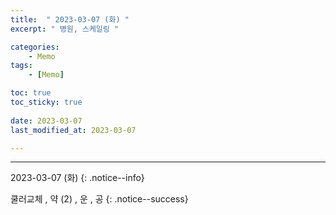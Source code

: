```yaml
---
title:  " 2023-03-07 (화) "
excerpt: " 병원, 스케일링 "

categories:
    - Memo
tags:
    - [Memo]

toc: true
toc_sticky: true
 
date: 2023-03-07
last_modified_at: 2023-03-07

---
```

- - -

2023-03-07 (화)
{: .notice--info}


쿨러교체 , 약 (2) , 운 , 공
{: .notice--success}

<!-- {: .notice}
{: .notice--primary}
{: .notice--info}
{: .notice--warnig}
{: .notice--success}
{: .notice--danger} -->
